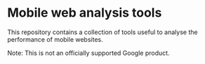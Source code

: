 # Mobile web analysis tools

This repository contains a collection of tools useful to analyse the performance
of mobile websites.

Note: This is not an officially supported Google product.
